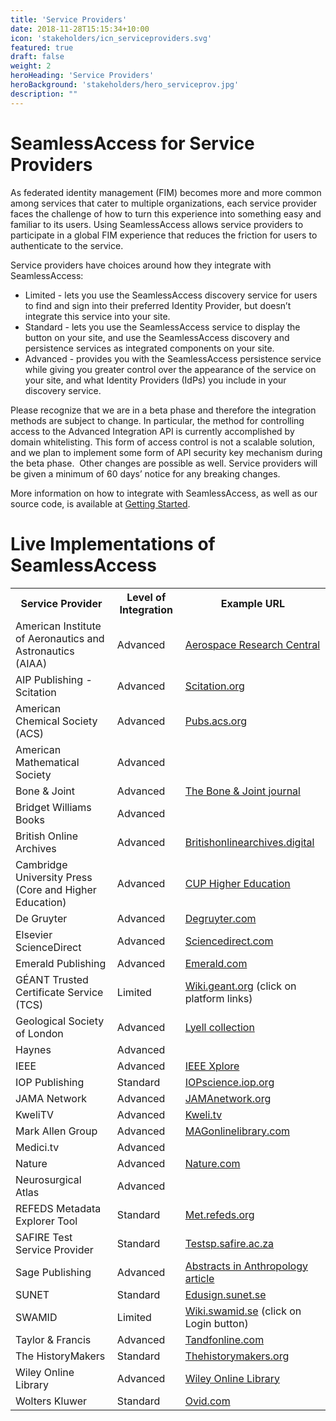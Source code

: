 ```yaml
---
title: 'Service Providers'
date: 2018-11-28T15:15:34+10:00
icon: 'stakeholders/icn_serviceproviders.svg'
featured: true
draft: false
weight: 2
heroHeading: 'Service Providers'
heroBackground: 'stakeholders/hero_serviceprov.jpg'
description: ""
---
```


# SeamlessAccess for Service Providers

As federated identity management (FIM) becomes more and more common among services that cater to multiple organizations, each service provider faces the challenge of how to turn this experience into something easy and familiar to its users. Using SeamlessAccess allows service providers to participate in a global FIM experience that reduces the friction for users to authenticate to the service. 

Service providers have choices around how they integrate with SeamlessAccess:

* Limited - lets you use the SeamlessAccess discovery service for users to find and sign into their preferred Identity Provider, but doesn’t integrate this service into your site.
* Standard - lets you use the SeamlessAccess service to display the button on your site, and use the SeamlessAccess discovery and persistence services as integrated components on your site.
* Advanced - provides you with the SeamlessAccess persistence service while giving you greater control over the appearance of the service on your site, and what Identity Providers (IdPs) you include in your discovery service.

Please recognize that we are in a beta phase and therefore the integration methods are subject to change. In particular, the method for controlling access to the Advanced Integration API is currently accomplished by domain whitelisting. This form of access control is not a scalable solution, and we plan to implement some form of API security key mechanism during the beta phase.  Other changes are possible as well. Service providers will be given a minimum of 60 days’ notice for any breaking changes.

More information on how to integrate with SeamlessAccess, as well as our source code, is available at [Getting Started](/work).

# Live Implementations of SeamlessAccess

<table style="width:100%">
  <tr>
    <th>Service Provider</th>
    <th>Level of Integration</th>
    <th>Example URL</th>
  </tr>
  
   <tr>
    <td>American Institute of Aeronautics and Astronautics (AIAA)</td>
    <td>Advanced</td>
    <td><a href="https://arc.aiaa.org/doi/pdf/10.2514/1.J062470">Aerospace Research Central</a></td>
  </tr>

   <tr>
    <td>AIP Publishing - Scitation</td>
    <td>Advanced</td>
    <td><a href="https://aapt.scitation.org/doi/full/10.1119/10.0003395">Scitation.org</a></td>
  </tr>

  <tr>
    <td>American Chemical Society (ACS)</td>
    <td>Advanced</td>
    <td><a href="https://pubs.acs.org/action/ssostart?redirectUri=/page/remoteaccess/confirm">Pubs.acs.org</a> </td>
  </tr>
  
  <tr>
    <td>American Mathematical Society</td>
    <td>Advanced</td>
    <td><a href=""></a></td>
  </tr>
 
 
  <tr>
    <td>Bone & Joint</td>
    <td>Advanced</td>
    <td><a href="https://boneandjoint.org.uk/Article/10.1302/0301-620X.105B3.BJJ-2023-0145">The Bone & Joint journal</a> </td>
  </tr>
  
  <tr>
    <td>Bridget Williams Books</td>
    <td>Advanced</td>
    <td></td>
  </tr>
  
  
  <tr>
    <td>British Online Archives</td>
    <td>Advanced</td>
    <td><a href="http://www.britishonlinearchives.digital."> Britishonlinearchives.digital</a> </td>
  </tr>
  
  <tr>
    <td>Cambridge University Press (Core and Higher Education)</td>
    <td>Advanced</td>
    <td><a href="https://www.cambridge.org/highereducation/books/geometry/337E4BCCB67C04A25028255A6FB553FC#overview">CUP Higher Education</a></td>
  </tr>
  
  <tr>
    <td>De Gruyter</td>
    <td>Advanced</td>
    <td><a href="https://www.degruyter.com/">Degruyter.com</a></td>
  </tr>
 
  <tr>
    <td>Elsevier ScienceDirect</td>
    <td>Advanced</td>
    <td><a href="https://www.sciencedirect.com/science/article/abs/pii/S0753396918300120">Sciencedirect.com</a></td>
  </tr>
  
  <tr>
    <td>Emerald Publishing</td>
    <td>Advanced</td>
    <td><a href="https://www.emerald.com/insight/content/doi/10.1108/IJPCC-10-2020-0169/full/html">Emerald.com</a></td>
  </tr>

  <tr>
    <td>GÉANT Trusted Certificate Service (TCS)</td>
    <td>Limited</td>
    <td><a href="https://wiki.geant.org/display/TCSNT/TCS+Participants+Sectigo">Wiki.geant.org</a> (click on platform links) </td>
  </tr>

  <tr>
    <td>Geological Society of London</td>
    <td>Advanced</td>
    <td><a href="https://www.lyellcollection.org/doi/10.1144/jgs2021-149">Lyell collection</a></td>
  </tr>

  <tr>
    <td>Haynes</td>
    <td>Advanced</td>
    <td></td>
  </tr>

  <tr>
    <td>IEEE</td>
    <td>Advanced</td>
    <td><a href="https://ieeexplore.ieee.org/document/9046288">IEEE Xplore</a></td>
  </tr>
  
   <tr>
    <td>IOP Publishing</td>
    <td>Standard</td>
    <td><a href="https://iopscience.iop.org/article/10.35848/1882-0786/abdcd7">IOPscience.iop.org</a></td>
  </tr>
  
   <tr>
    <td>JAMA Network</td>
    <td>Advanced</td>
    <td><a href="https://jamanetwork.com/journals/jama/article-abstract/2811421">JAMAnetwork.org</a></td>
  </tr>
  
  
  
  <tr>
    <td>KweliTV</td>
    <td>Advanced</td>
    <td><a href="https://www.kweli.tv/start">Kweli.tv</a></td>
  </tr>
  
  <tr>
    <td>Mark Allen Group</td>
    <td>Advanced</td>
    <td><a href="https://www.magonlinelibrary.com">MAGonlinelibrary.com</a></td>
  </tr>
  
  <tr>
    <td>Medici.tv</td>
    <td>Advanced</td>
    <td></td>
  </tr>
  
  <tr> 
    <td>Nature</td>
    <td>Advanced</td>
    <td><a href="https://www.nature.com/articles/s41586-019-1750-x">Nature.com</a></td>
  </tr>
  
  <tr>
    <td>Neurosurgical Atlas</td>
    <td>Advanced</td>
    <td></td>
  </tr>
  
  
  <tr>
    <td>REFEDS Metadata Explorer Tool</td>
    <td>Standard</td>
    <td><a href="https://met.refeds.org">Met.refeds.org</a></td>
  </tr>
  
  <tr>
    <td>SAFIRE Test Service Provider</td>
    <td>Standard</td>
    <td><a href="https://testsp.safire.ac.za/">Testsp.safire.ac.za</a></td>
  </tr>
  
  <tr>
    <td>Sage Publishing</td>
    <td>Advanced</td>
    <td><a href="https://journals.sagepub.com/doi/full/10.1177/00013455211049160">Abstracts in Anthropology article</a></td>
  </tr>
  
  <tr>
    <td>SUNET</td>
    <td>Standard</td>
    <td><a href="https://edusign.sunet.se/">Edusign.sunet.se</a></td>
  </tr>   
  
  <tr>
    <td>SWAMID</td>
    <td>Limited</td>
    <td><a href="https://wiki.swamid.se/">Wiki.swamid.se</a> (click on Login button)</td>
  </tr>
  
  <tr>
    <td>Taylor & Francis</td>
    <td>Advanced</td>
    <td><a href="https://www.tandfonline.com/doi/full/10.1080/00049158.2020.1819009">Tandfonline.com</a></td>
  </tr>
  
  <tr>
    <td>The HistoryMakers</td>
    <td>Standard</td>
    <td><a href="https://www.thehistorymakers.org/digital-archives">Thehistorymakers.org</a></td>
  </tr>
  
 <tr>
    <td>Wiley Online Library</td>
    <td>Advanced</td>
    <td><a href="https://onlinelibrary.wiley.com/doi/full/10.1002/jgc4.1316/">Wiley Online Library</a></td>
  </tr>

  <tr>
    <td>Wolters Kluwer</td>
    <td>Standard</td>
    <td><a href="https://oce.ovid.com/journals/aaprac/202203000/02054229-202203000-00001">Ovid.com</a></td>
  </tr>    

</table>


